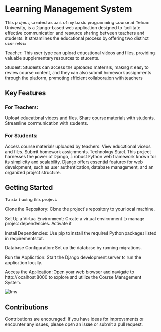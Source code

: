 # Learning Management System
This project, created as part of my basic programming course at Tehran University, is a Django-based web application designed to facilitate effective communication and resource sharing between teachers and students. It streamlines the educational process by offering two distinct user roles:

Teacher: This user type can upload educational videos and files, providing valuable supplementary resources to students.

Student: Students can access the uploaded materials, making it easy to review course content, and they can also submit homework assignments through the platform, promoting efficient collaboration with teachers.

## Key Features
### For Teachers:
Upload educational videos and files.
Share course materials with students.
Streamline communication with students.
### For Students:
Access course materials uploaded by teachers.
View educational videos and files.
Submit homework assignments.
Technology Stack
This project harnesses the power of Django, a robust Python web framework known for its simplicity and scalability. Django offers essential features for web development, such as user authentication, database management, and an organized project structure.

## Getting Started
To start using this project:

Clone the Repository: Clone the project's repository to your local machine.

Set Up a Virtual Environment: Create a virtual environment to manage project dependencies. Activate it.

Install Dependencies: Use pip to install the required Python packages listed in requirements.txt.

Database Configuration: Set up the database by running migrations.

Run the Application: Start the Django development server to run the application locally.

Access the Application: Open your web browser and navigate to http://localhost:8000 to explore and utilize the Course Management System.

![lms](https://github.com/proshir/yadgir/assets/19504971/3acbd74d-24fb-46b4-b866-22c5e4894562)

## Contributions
Contributions are encouraged! If you have ideas for improvements or encounter any issues, please open an issue or submit a pull request.
